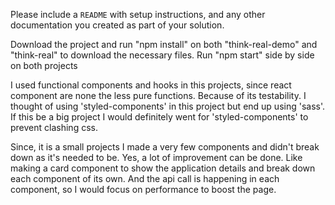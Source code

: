 Please include a `README` with setup instructions, and any other documentation you created as part of your solution.

Download the project and run "npm install" on both "think-real-demo" and "think-real" to download the necessary files.
Run "npm start" side by side on both projects

I used functional components and hooks in this projects, since react component are none the less pure functions. Because of its testability. I thought of using 'styled-components' in this project but end up using 'sass'. If this be a big project I would definitely went for 'styled-components' to prevent clashing css.

Since, it is a small projects I made a very few components and didn't break down as it's needed to be. Yes, a lot of improvement can be done. Like making a card component to show the application details and break down each component of its own. And the api call is happening in each component, so I would focus on performance to boost the page.
